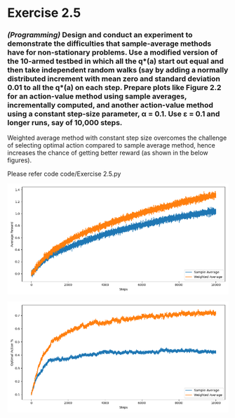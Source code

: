 # Exercise 2.5

### *(Programming)* Design and conduct an experiment to demonstrate the difficulties that sample-average methods have for non-stationary problems. Use a modified version of the 10-armed testbed in which all the q*(a) start out equal and then take independent random walks (say by adding a normally distributed increment with mean zero and standard deviation 0.01 to all the q*(a) on each step. Prepare plots like Figure 2.2 for an action-value method using sample averages, incrementally computed, and another action-value method using a constant step-size parameter, α = 0.1. Use ε = 0.1 and longer runs, say of 10,000 steps.

Weighted average method with constant step size overcomes the challenge of selecting optimal action compared to sample average method, hence increases the chance of getting better reward (as shown in the below figures).

Please refer code code/Exercise 2.5.py

![AverageReward](resources/Ex_2_5_avg_reward.png)

![OptimalAction](resources/Ex_2_5_optimal_action.png)
